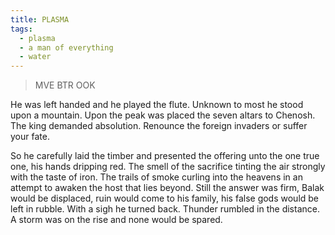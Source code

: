 ```yaml
---
title: PLASMA
tags:
  - plasma
  - a man of everything
  - water
---
```

> MVE BTR OOK

He was left handed and he played the flute. Unknown to most he stood upon a mountain. Upon the peak was placed the seven altars to Chenosh. The king demanded absolution. Renounce the foreign invaders or suffer your fate.

So he carefully laid the timber and presented the offering unto the one true one, his hands dripping red. The smell of the sacrifice tinting the air strongly with the taste of iron. The trails of smoke curling into the heavens in an attempt to awaken the host that lies beyond. Still the answer was firm, Balak would be displaced, ruin would come to his family, his false gods would be left in rubble. With a sigh he turned back. Thunder rumbled in the distance. A storm was on the rise and none would be spared.
